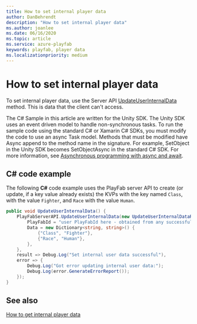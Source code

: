 ```yaml
---
title: How to set internal player data 
author: DanBehrendt
description: "How to set internal player data"
ms.author: joanlee
ms.date: 06/16/2020
ms.topic: article
ms.service: azure-playfab
keywords: playfab, player data
ms.localizationpriority: medium
---
```


# How to set internal player data

To set internal player data, use the Server API [UpdateUserInternalData](xref:titleid.playfabapi.com.server.playerdatamanagement.updateuserinternaldata) method. This is data that the client can't access. 

The C# Sample in this article are written for the Unity SDK. The Unity SDK uses an event driven model to handle non-synchronous tasks. To run the sample code using the standard C# or Xamarin C# SDKs, you must modify the code to use an async Task model. Methods that must be modified have Async append to the method name in the signature. For example, SetObject in the Unity SDK becomes SetObjectAsync in the standard C# SDK. For more information, see [Asynchronous programming with async and await](/dotnet/csharp/programming-guide/concepts/async/).

## C# code example

The following **C#** code example uses the PlayFab server API to create (or update, if a key value already exists) the KVPs with the key named `Class`, with the value `Fighter`, and `Race` with the value `Human`.

```csharp
public void UpdateUserInternalData() {
    PlayFabServerAPI.UpdateUserInternalData(new UpdateUserInternalDataRequest() {
        PlayFabId = "user PlayFabId here - obtained from any successful LoginResult",
        Data = new Dictionary<string, string>() {
            {"Class", "Fighter"},
            {"Race", "Human"},
        },
    },
    result => Debug.Log("Set internal user data successful"),
    error => {
        Debug.Log("Got error updating internal user data:");
        Debug.Log(error.GenerateErrorReport());
    });
}
```

## See also

[How to get internal player data](how-to-get-internal-player-data.md)
